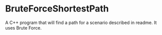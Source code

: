 # BruteForceShortestPath
A C++ program that will find a path for a scenario described in readme. It uses Brute Force.
